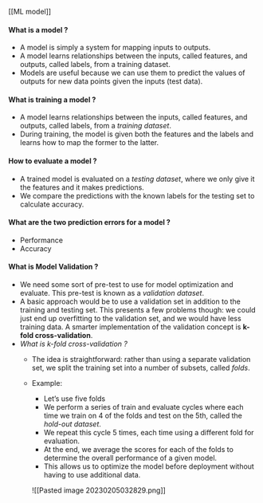 [[ML model]]
#### What is a model ?
- A model is simply a system for mapping inputs to outputs.
- A model learns relationships between the inputs, called features, and outputs, called labels, from a training dataset.
- Models are useful because we can use them to predict the values of outputs for new data points given the inputs (test data).

#### What is training a model ?
- A model learns relationships between the inputs, called features, and outputs, called labels, from a *training dataset*.
- During training, the model is given both the features and the labels and learns how to map the former to the latter.

#### How to evaluate a model ?
- A trained model is evaluated on a *testing dataset*, where we only give it the features and it makes predictions. 
- We compare the predictions with the known labels for the testing set to calculate accuracy.

#### What are the two prediction errors for a model ?
- Performance
- Accuracy

#### What is Model Validation ?
- We need some sort of pre-test to use for model optimization and evaluate. This pre-test is known as a *validation dataset*.
- A basic approach would be to use a validation set in addition to the training and testing set. This presents a few problems though: we could just end up overfitting to the validation set, and we would have less training data. A smarter implementation of the validation concept is **k-fold cross-validation**.
- *What is k-fold cross-validation ?*
	- The idea is straightforward: rather than using a separate validation set, we split the training set into a number of subsets, called *folds*.
	- Example: 
		- Let’s use five folds
		- We perform a series of train and evaluate cycles where each time we train on 4 of the folds and test on the 5th, called the *hold-out dataset*.
		- We repeat this cycle 5 times, each time using a different fold for evaluation.
		- At the end, we average the scores for each of the folds to determine the overall performance of a given model.
		- This allows us to optimize the model before deployment without having to use additional data.
		
		![[Pasted image 20230205032829.png]]

 

